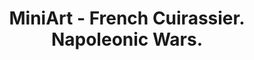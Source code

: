 ---
layout: product
title: "MiniArt - French Cuirassier. Napoleonic Wars."
price: "3300" 
desc: "N/A"
img_path: "/assets/img/MI16015.jpg"
brand: "N/A"
available: false
special_offer: false
new: false
soon: false
cat: "010000"
subcat: "010100"
subsubcat: "0N/A"
sifra: "MI16015"
popular: true
---